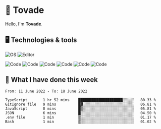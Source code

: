 # 👋 Tovade
Hello, I'm **Tovade**.

## 🖥️ Technologies & tools

![OS](https://img.shields.io/badge/OS-Windows-informational?style=flat&logo=OS&logoColor=white&color=2bbc8a)
![Editor](https://img.shields.io/badge/Editor-VScode-informational?style=flat&logo=Editor&logoColor=white&color=2bbc8a)

![Code](https://img.shields.io/badge/Code-Javascript-informational?style=flat&logo=Code&logoColor=white&color=2bbc8a)
![Code](https://img.shields.io/badge/Code-Nodejs-informational?style=flat&logo=Code&logoColor=white&color=2bbc8a)
![Code](https://img.shields.io/badge/Code-Typescript-informational?style=flat&logo=Code&logoColor=white&color=2bbc8a) 
![Code](https://img.shields.io/badge/Code-HTML-informational?style=flat&logo=Code&logoColor=white&color=2bbc8a)
![Code](https://img.shields.io/badge/Code-CSS-informational?style=flat&logo=Code&logoColor=white&color=2bbc8a)
![Code](https://img.shields.io/badge/Code-React-informational?style=flat&logo=Code&logoColor=white&color=2bbc8a)

## 📰 What I have done this week
<!--START_SECTION:waka-->

```text
From: 11 June 2022 - To: 18 June 2022

TypeScript       1 hr 52 mins    ████████████████████░░░░░   80.33 %
GitIgnore file   9 mins          █▓░░░░░░░░░░░░░░░░░░░░░░░   06.81 %
JavaScript       8 mins          █▒░░░░░░░░░░░░░░░░░░░░░░░   05.81 %
JSON             6 mins          █░░░░░░░░░░░░░░░░░░░░░░░░   04.50 %
.env file        1 min           ▒░░░░░░░░░░░░░░░░░░░░░░░░   01.17 %
Bash             1 min           ▒░░░░░░░░░░░░░░░░░░░░░░░░   01.02 %
```

<!--END_SECTION:waka-->

